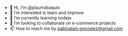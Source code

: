 - 👋 Hi, I’m @plaurrabaquio
- 👀 I’m interested in learn and improve
- 🌱 I’m currently learning nodejs  
- 💞️ I’m looking to collaborate on e-commerce projects
- 📫 How to reach me by pabloalain.gonzalez@gmail.com

<!---
plaurrabaquio/plaurrabaquio is a ✨ special ✨ repository because its `README.md` (this file) appears on your GitHub profile.
You can click the Preview link to take a look at your changes.
--->
